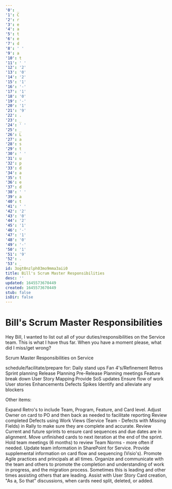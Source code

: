```yaml
---
'0': _
'1': C
'2': r
'3': e
'4': a
'5': t
'6': e
'7': d
'8': ' '
'9': a
'10': t
'11': ' '
'12': '2'
'13': '0'
'14': '2'
'15': '1'
'16': '-'
'17': '1'
'18': '0'
'19': '-'
'20': '1'
'21': '9'
'22': .
'23': _
'24': ' '
'25': _
'26': L
'27': a
'28': s
'29': t
'30': ' '
'31': u
'32': p
'33': d
'34': a
'35': t
'36': e
'37': d
'38': ' '
'39': a
'40': t
'41': ' '
'42': '2'
'43': '0'
'44': '2'
'45': '1'
'46': '-'
'47': '1'
'48': '0'
'49': '-'
'50': '1'
'51': '9'
'52': .
'53': _
id: 3ogt0nzlph03mo9mma3aii0
title: Bill's Scrum Master Responsibilities
desc: ''
updated: 1645573670449
created: 1645573670449
stub: false
isDir: false
---
```


# Bill's Scrum Master Responsibilities


Hey Bill, I wanted to list out all of your duties/responsibilities on the Service team. This is what I have thus far. When you have a moment please, what did I miss/get wrong?

Scrum Master Responsibilities on Service

schedule/facilitate/prepare for:
Daily stand ups
Fan 4's/Refinement
Retros
Sprint planning
Release Planning
Pre-Release Planning meetings
Feature break down
User Story Mapping
Provide SoS updates
Ensure flow of work
User stories
Enhancements
Defects
Spikes
Identify and alleviate any blockers

Other items:

Expand Retro's to include Team, Program, Feature, and Card level.
Adjust Owner on card to PO and then back as needed to facilitate reporting
Review completed Defects using Work Views (Service Team - Defects with Missing Fields) in Rally to make sure they are complete and accurate.
Review Current and future sprints to ensure card sequences and due dates are in alignment.
Move unfinished cards to next iteration at the end of the sprint.
Hold team meetings (6 months) to review Team Norms - more often if needed.
Update team information in SharePoint for Service.
Provide supplemental information on card flow and sequencing (Visio's).
Promote Agile practices and principals at all times.
Organize and communicate with the team and others to promote the completion and understanding of work in progress, and the migration process. Sometimes this is leading and other times assisting others that are leading.
Assist with User Story Card creation, "As a, So that" discussions, when cards need split, deleted, or added.

